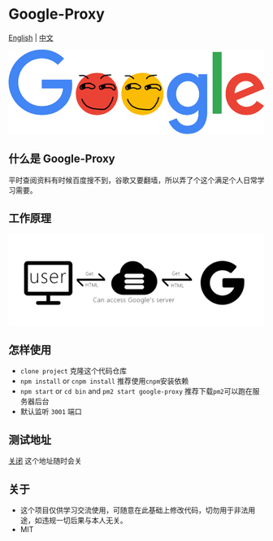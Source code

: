 # Google-Proxy

<a href="https://github.com/Jon-Millent/google-proxy/blob/master/README.md">English</a>
|
<a href="https://github.com/Jon-Millent/google-proxy/blob/master/zh-cn.MD">中文</a>

![image](https://github.com/Jon-Millent/google-proxy/blob/master/images/google.png?raw=true)  

## 什么是 Google-Proxy

平时查阅资料有时候百度搜不到，谷歌又要翻墙，所以弄了个这个满足个人日常学习需要。  

## 工作原理

![image](https://github.com/Jon-Millent/google-proxy/blob/master/how.png?raw=true)



## 怎样使用

* `clone project` 克隆这个代码仓库
* `npm install` or `cnpm install` 推荐使用`cnpm`安装依赖
* `npm start` or `cd bin` and `pm2 start google-proxy` 推荐下载`pm2`可以跑在服务器后台
* 默认监听 `3001` 端口



## 测试地址


<a href="#" target="_blank">关闭</a> 这个地址随时会关


## 关于
* 这个项目仅供学习交流使用，可随意在此基础上修改代码，切勿用于非法用途，如违规一切后果与本人无关。
* MIT
